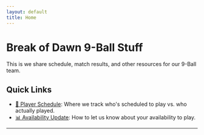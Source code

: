 ```yaml
---
layout: default
title: Home
---
```


# Break of Dawn 9-Ball Stuff

This is we share schedule, match results, and other resources for our 9-Ball team.  

## Quick Links
- [📅 Player Schedule](/schedule.html):  Where we track who's scheduled to play vs. who actually played.
- [📊 Availability Update](/players.html):  How to let us know about your availability to play.

---
